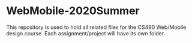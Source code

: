 # WebMobile-2020Summer
This repository is used to hold all related files for the CS490 Web/Mobile design course.
Each assignment/project will have its own folder.